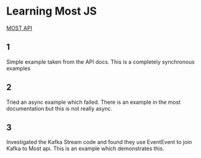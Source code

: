 # Learning Most JS

[MOST API](https://github.com/cujojs/most/blob/master/docs/api.md#mostfromevent)

## 1

Simple example taken from the API docs.
This is a completely synchronous examples

## 2 

Tried an async example which failed.
There is an example in the most documentation but this is not really async.

## 3

Investigated the Kafka Stream code and found they use EventEvent to join Kafka to Most api.
This is an example which demonstrates this.



